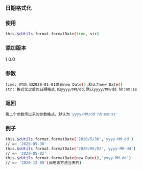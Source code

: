 ### 日期格式化

### 使用
```bash
this.$cUtils.format.formatDate(time, str)
```

### 添加版本
1.0.0

### 参数
```bash
time: 时间,如2020-01-01或者new Date(),默认为new Date()
str: 格式化之后的日期格式,如yyyy/MM/dd,默认yyyy/MM/dd hh:mm:ss
```

### 返回
```bash
第二个参数传过来的参数格式，默认为'yyyy/MM/dd hh:mm:ss'
```

### 例子
```bash
this.$cUtils.format.formatDate('2020/5/30','yyyy-MM-dd')
// => '2020-05-30'
this.$cUtils.format.formatDate('2020/05/02','yyyy-MM-dd')
// => '2020-05-02'
this.$cUtils.format.formatDate(new Date(),'yyyy-MM-dd')
// => '2020-12-09'(调用该方法当天的)
```
